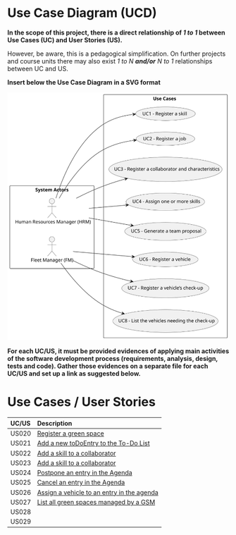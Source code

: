 # Use Case Diagram (UCD)

**In the scope of this project, there is a direct relationship of _1 to 1_ between Use Cases (UC) and User Stories (US).**

However, be aware, this is a pedagogical simplification. On further projects and course units there may also exist _1 to N **and/or** N to 1_ relationships between UC and US.

**Insert below the Use Case Diagram in a SVG format**

![Use Case Diagram](svg/use-case-diagram.svg)

**For each UC/US, it must be provided evidences of applying main activities of the software development process (requirements, analysis, design, tests and code). Gather those evidences on a separate file for each UC/US and set up a link as suggested below.**

# Use Cases / User Stories

| UC/US | Description                                                          |                   
|:------|:---------------------------------------------------------------------|
| US020 | [Register a green space](../../us020/Readme.md)                      |
| US021 | [Add a new toDoEntry to the To-Do List](../../us021/Readme.md)       |
| US022 | [Add a skill to a collaborator](../../us022/Readme.md)               |
| US023 | [Add a skill to a collaborator](../../us023/Readme.md)               |
| US024 | [Postpone an entry in the Agenda](../../us024/Readme.md)             |
| US025 | [Cancel an entry in the Agenda](../../us025/Readme.md)               |
| US026 | [Assign a vehicle to an entry in the agenda ](../../us026/Readme.md) |
| US027 | [List all green spaces managed by a GSM](../../us027/Readme.md)      |
| US028 | [ ](../../us028/Readme.md)                                           |
| US029 | [ ](../../us029/Readme.md)                                           |

